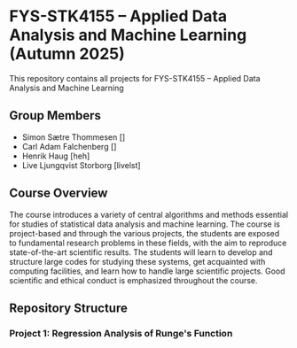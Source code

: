 # FYS-STK4155 – Applied Data Analysis and Machine Learning (Autumn 2025)

This repository contains all projects for FYS-STK4155 – Applied Data Analysis and Machine Learning

## Group Members
- Simon Sætre Thommesen []
- Carl Adam Falchenberg []
- Henrik Haug [heh]
- Live Ljungqvist Storborg [livelst]

## Course Overview
The course introduces a variety of central algorithms and methods essential for studies of statistical data analysis and machine learning. The course is project-based and through the various projects, the students are exposed to fundamental research problems in these fields, with the aim to reproduce state-of-the-art scientific results. The students will learn to develop and structure large codes for studying these systems, get acquainted with computing facilities, and learn how to handle large scientific projects. Good scientific and ethical conduct is emphasized throughout the course.

## Repository Structure

### Project 1: Regression Analysis of Runge's Function


